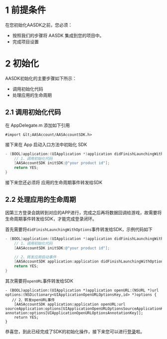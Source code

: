 # 1 前提条件

在您初始化AASDK之前，您必须：

- 按照我们的步骤将 AASDK 集成到您的项目中。
- 完成项目设置


# 2 初始化

AASDK初始化的主要步骤如下所示：

- 调用初始化代码
- 处理应用的生命周期


## 2.1 调用初始化代码

在 AppDelegate.m 添加如下引用

```
#import &lt;AASAccount/AASAccountSDK.h>
```

接下来在 App 启动入口方法中初始化 SDK

```objective-c
- (BOOL)application:(UIApplication *)application didFinishLaunchingWithOptions:(NSDictionary *)launchOptions {
    // 1、调用初始化代码
	[AASAccountSDK initSDK:@"your product id"];  
	return YES;
}
```

接下来您还必须将 应用的生命周期事件转发给SDK

## 2.2 处理应用的生命周期

因第三方登录会跳转到对应的APP进行，完成之后再将数据回调给游戏，故需要将生命周期事件转发给SDK，才能完成登录闭环。

首先需要将`didFinishLaunchingWithOptions`事件转发给SDK，示例代码如下


```objective-c
- (BOOL)application:(UIApplication *)application didFinishLaunchingWithOptions:(NSDictionary *)launchOptions {
	// 1、调用初始化代码
	[AASAccountSDK initSDK:@"your product id"]; 

	// 2、转发应用启动事件
	[AASAccountSDK application:application didFinishLaunchingWithOptions:launchOptions];  
	return YES;
}
```

其次需要将`openURL`事件转发给SDK

```
- (BOOL)application:(UIApplication *)application openURL:(NSURL *)url options:(NSDictionary<UIApplicationOpenURLOptionsKey,id> *)options {
   // 2、转发openURL事件
	[AASAccountSDK application:application openURL:url sourceApplication:options[UIApplicationOpenURLOptionsSourceApplicationKey] annotation:options[UIApplicationOpenURLOptionsAnnotationKey]];
	return YES;
}
```

恭喜您，到此已经完成了SDK的初始化操作，接下来您可以进行[登录](/aasdk/ios/ios_login.md)啦。